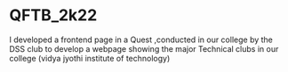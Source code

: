 # QFTB_2k22
I developed a frontend page in a Quest ,conducted in our college by the DSS club  to develop a webpage showing the major Technical clubs in our college (vidya jyothi institute of technology)
